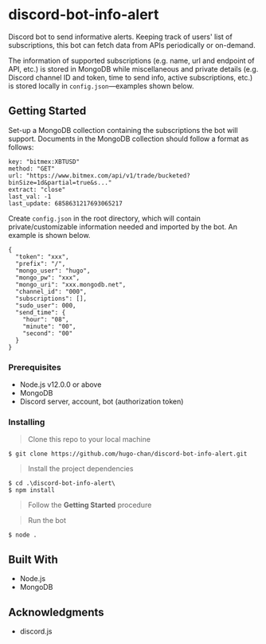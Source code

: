 # discord-bot-info-alert

Discord bot to send informative alerts. Keeping track of users' list of subscriptions, this bot can fetch data from APIs periodically or on-demand. 

The information of supported subscriptions (e.g. name, url and endpoint of API, etc.) is stored in MongoDB while miscellaneous and private details (e.g. Discord channel ID and token, time to send info, active subscriptions, etc.) is stored locally in `config.json`—examples shown below.

## Getting Started

Set-up a MongoDB collection containing the subscriptions the bot will support. Documents in the MongoDB collection should follow a format as follows:

```
key: "bitmex:XBTUSD"
method: "GET"
url: "https://www.bitmex.com/api/v1/trade/bucketed?binSize=1d&partial=true&s..."
extract: "close"
last_val: -1
last_update: 6858631217693065217
```
Create `config.json` in the root directory, which will contain private/customizable information needed and imported by the bot. An example is shown below.

```
{
  "token": "xxx",
  "prefix": "/",
  "mongo_user": "hugo",
  "mongo_pw": "xxx",
  "mongo_uri": "xxx.mongodb.net",
  "channel_id": "000",
  "subscriptions": [],
  "sudo_user": 000,
  "send_time": {
    "hour": "08",
    "minute": "00",
    "second": "00"
  }
}
```

### Prerequisites
* Node.js v12.0.0 or above
* MongoDB
* Discord server, account, bot (authorization token)

### Installing
> Clone this repo to your local machine

```
$ git clone https://github.com/hugo-chan/discord-bot-info-alert.git
```

> Install the project dependencies

```
$ cd .\discord-bot-info-alert\
$ npm install
```

> Follow the **Getting Started** procedure

> Run the bot

```
$ node .
```


## Built With

* Node.js
* MongoDB


## Acknowledgments

* discord.js
